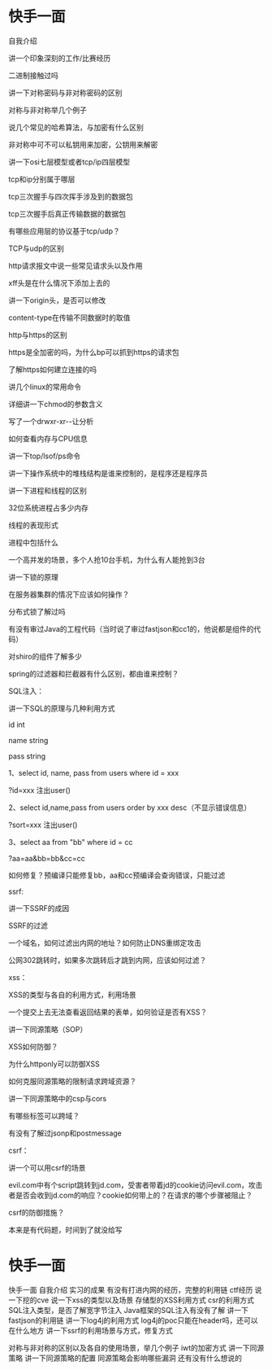 # 快手一面

自我介绍

讲一个印象深刻的工作/比赛经历

二进制接触过吗

讲一下对称密码与非对称密码的区别

对称与非对称举几个例子

说几个常见的哈希算法，与加密有什么区别

非对称中可不可以私钥用来加密，公钥用来解密

讲一下osi七层模型或者tcp/ip四层模型

tcp和ip分别属于哪层

tcp三次握手与四次挥手涉及到的数据包

tcp三次握手后真正传输数据的数据包

有哪些应用层的协议基于tcp/udp？

TCP与udp的区别

http请求报文中说一些常见请求头以及作用

xff头是在什么情况下添加上去的

讲一下origin头，是否可以修改

content-type在传输不同数据时的取值

http与https的区别

https是全加密的吗，为什么bp可以抓到https的请求包

了解https如何建立连接的吗

讲几个linux的常用命令

详细讲一下chmod的参数含义

写了一个drwxr-xr--让分析

如何查看内存与CPU信息

讲一下top/lsof/ps命令

讲一下操作系统中的堆栈结构是谁来控制的，是程序还是程序员

讲一下进程和线程的区别

32位系统进程占多少内存

线程的表现形式

进程中包括什么

一个高并发的场景，多个人抢10台手机，为什么有人能抢到3台

讲一下锁的原理

在服务器集群的情况下应该如何操作？

分布式锁了解过吗

有没有审过Java的工程代码（当时说了审过fastjson和cc1的，他说都是组件的代码）

对shiro的组件了解多少

spring的过滤器和拦截器有什么区别，都由谁来控制？

SQL注入：

讲一下SQL的原理与几种利用方式

id int

name string

pass string

1、select id, name, pass from users where id = xxx

?id=xxx 注出user()

2、select id,name,pass from users order by xxx desc（不显示错误信息）

?sort=xxx 注出user()

3、select aa from "bb" where id = cc

?aa=aa&bb=bb&cc=cc

如何修复？预编译只能修复bb，aa和cc预编译会查询错误，只能过滤

ssrf:

讲一下SSRF的成因

SSRF的过滤

一个域名，如何过滤出内网的地址？如何防止DNS重绑定攻击

公网302跳转时，如果多次跳转后才跳到内网，应该如何过滤？

xss：

XSS的类型与各自的利用方式，利用场景

一个提交上去无法查看返回结果的表单，如何验证是否有XSS？

讲一下同源策略（SOP）

XSS如何防御？

为什么httponly可以防御XSS

如何克服同源策略的限制请求跨域资源？

讲一下同源策略中的csp与cors

有哪些标签可以跨域？

有没有了解过jsonp和postmessage

csrf：

讲一个可以用csrf的场景

evil.com中有个script跳转到jd.com，受害者带着jd的cookie访问evil.com，攻击者是否会收到jd.com的响应？cookie如何带上的？在请求的哪个步骤被阻止？

csrf的防御措施？

本来是有代码题，时间到了就没给写



# 快手一面

快手一面
自我介绍
实习的成果
有没有打进内网的经历，完整的利用链
ctf经历
说一下挖的cve
说一下xss的类型以及场景
存储型的XSS利用方式
csr的利用方式
SQL注入类型，是否了解宽字节注入
Java框架的SQL注入有没有了解
讲一下fastjson的利用链
讲一下log4j的利用方式
log4j的poc只能在header吗，还可以在什么地方
讲一下ssrf的利用场景与方式，修复方式



对称与非对称的区别以及各自的使用场景，举几个例子
iwt的加密方式
讲一下同源策略
讲一下同源策略的配置
同源策略会影响哪些漏洞
还有没有什么想说的